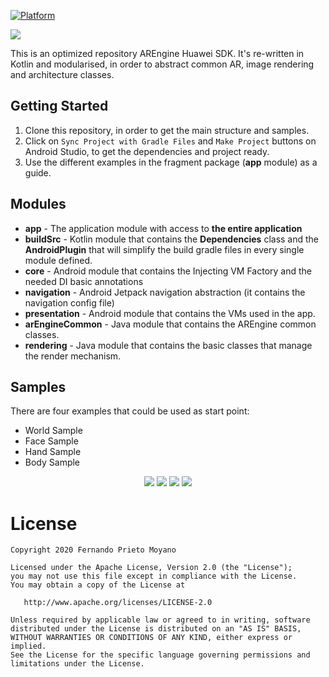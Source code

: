 [![Platform](https://img.shields.io/badge/platform-android-brightgreen)](https://developer.android.com/reference)

<img src="art/AR-MacOs.jpg"/>

This is an optimized repository AREngine Huawei SDK. It's re-written in Kotlin and modularised, in order to abstract common AR, image rendering and architecture classes.

## Getting Started

1. Clone this repository, in order to get the main structure and samples.
2. Click on ```Sync Project with Gradle Files``` and ```Make Project``` buttons on Android Studio, to get the dependencies and project ready.
3. Use the different examples in the fragment package (<b>app</b> module) as a guide.

## Modules

* **app** - The application module with access to **the entire application**
* **buildSrc** - Kotlin module that contains the **Dependencies** class and the **AndroidPlugin** that will simplify the build gradle files in every single module defined.
* **core** - Android module that contains the Injecting VM Factory and the needed DI basic annotations
* **navigation** - Android Jetpack navigation abstraction (it contains the navigation config file)
* **presentation** - Android module that contains the VMs used in the app.
* **arEngineCommon** - Java module that contains the AREngine common classes.
* **rendering** - Java module that contains the basic classes that manage the render mechanism.

## Samples

There are four examples that could be used as start point:
* World Sample
* Face Sample
* Hand Sample
* Body Sample

<p align="center">
    <img src="art/World-AR.gif"/>
    <img src="art/Face-AR.gif"/>
    <img src="art/Hand-AR.gif"/>
    <img src="art/Body-AR.gif"/>
</p>


#  License

    Copyright 2020 Fernando Prieto Moyano

    Licensed under the Apache License, Version 2.0 (the "License");
    you may not use this file except in compliance with the License.
    You may obtain a copy of the License at

       http://www.apache.org/licenses/LICENSE-2.0

    Unless required by applicable law or agreed to in writing, software
    distributed under the License is distributed on an "AS IS" BASIS,
    WITHOUT WARRANTIES OR CONDITIONS OF ANY KIND, either express or implied.
    See the License for the specific language governing permissions and
    limitations under the License.